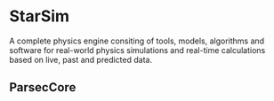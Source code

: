 # StarSim
A complete physics engine consiting of tools, models, algorithms and software for real-world physics simulations and real-time calculations based on live, past and predicted data.


## ParsecCore
